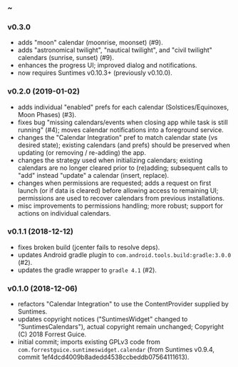 ### ~

### v0.3.0
* adds "moon" calendar (moonrise, moonset) (#9).
* adds "astronomical twilight", "nautical twilight", and "civil twilight" calendars (sunrise, sunset) (#9).
* enhances the progress UI; improved dialog and notifications.
* now requires Suntimes v0.10.3+ (previously v0.10.0).

### v0.2.0 (2019-01-02)
* adds individual "enabled" prefs for each calendar (Solstices/Equinoxes, Moon Phases) (#3).
* fixes bug "missing calendars/events when closing app while task is still running" (#4); moves calendar notifications into a foreground service. 
* changes the "Calendar Integration" pref to match calendar state (vs desired state); existing calendars (and prefs) should be preserved when updating (or removing / re-adding) the app. 
* changes the strategy used when initializing calendars; existing calendars are no longer cleared prior to (re)adding; subsequent calls to "add" instead "update" a calendar (insert, replace).          
* changes when permissions are requested; adds a request on first launch (or if data is cleared) before allowing access to remaining UI; permissions are used to recover calendars from previous installations.
* misc improvements to permissions handling; more robust; support for actions on individual calendars.

### v0.1.1 (2018-12-12)
* fixes broken build (jcenter fails to resolve deps).
* updates Android gradle plugin to `com.android.tools.build:gradle:3.0.0` (#2).
* updates the gradle wrapper to `gradle 4.1` (#2).

### v0.1.0 (2018-12-06)
* refactors "Calendar Integration" to use the ContentProvider supplied by Suntimes.
* updates copyright notices ("SuntimesWidget" changed to "SuntimesCalendars"), actual copyright remain unchanged; Copyright (C) 2018 Forrest Guice.
* initial commit; imports existing GPLv3 code from `com.forrestguice.suntimeswidget.calendar` (from Suntimes v0.9.4, commit 1ef4dcd4009b8adedd4538ccbeddb07564111613).
